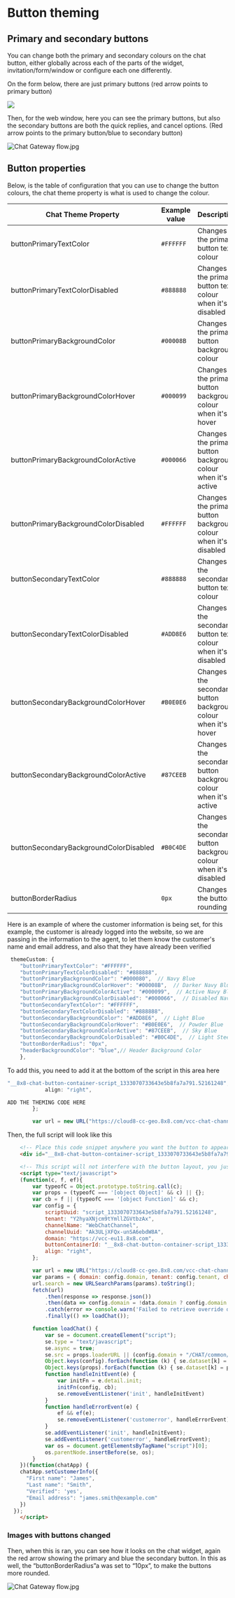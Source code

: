 # Button theming

## Primary and secondary buttons

You can change both the primary and secondary colours on the chat button, either globally across each of the parts of the widget, invitation/form/window or configure each one differently. 

On the form below, there are just primary buttons (red arrow points to primary button)

![](../images/bd5743f2d960d8527e7b651e584b9afbed6285aafbfbe7f5e4912a285dfb3946-image.png)
  

Then, for the web window, here you can see the primary buttons, but also the secondary buttons are both the quick replies, and cancel options. (Red arrow points to the primary button/blue to secondary button)


![](../images/119b36b205b29344f350cc515d8afb4a6f6cccd2036b13e92b663a84a7ff9d16-Button_theme.png "Chat Gateway flow.jpg")
  

## Button properties

Below, is the table of configuration that you can use to change the button colours, the chat theme property is what is used to change the colour. 

| Chat Theme Property | Example value | Description |
| --- | --- | --- |
| buttonPrimaryTextColor | `#FFFFFF` | Changes the primary button text colour |
| buttonPrimaryTextColorDisabled | `#888888` | Changes the primary button text colour when it's disabled |
| buttonPrimaryBackgroundColor | `#00008B` | Changes the primary button background colour |
| buttonPrimaryBackgroundColorHover | `#000099` | Changes the primary button background colour when it's hover |
| buttonPrimaryBackgroundColorActive | `#000066` | Changes the primary button background colour when it's active |
| buttonPrimaryBackgroundColorDisabled | `#FFFFFF` | Changes the primary button background colour when it's disabled |
| buttonSecondaryTextColor | `#888888` | Changes the secondary button text colour |
| buttonSecondaryTextColorDisabled | `#ADD8E6` | Changes the secondary button text colour when it's disabled |
| buttonSecondaryBackgroundColorHover | `#B0E0E6` | Changes the secondary button background colour when it's hover |
| buttonSecondaryBackgroundColorActive | `#87CEEB` | Changes the secondary button background colour when it's active |
| buttonSecondaryBackgroundColorDisabled | `#B0C4DE` | Changes the secondary button background colour when it's disabled |
| buttonBorderRadius | `0px` | Changes the button rounding |

  

Here is an example of where the customer information is being set, for this example, the customer is already logged into the website, so we are passing in the information to the agent, to let them know the customer's name and email address, and also that they have already been verified

```javascript
 themeCustom: {
    "buttonPrimaryTextColor": "#FFFFFF",
    "buttonPrimaryTextColorDisabled": "#888888",
    "buttonPrimaryBackgroundColor": "#000080",  // Navy Blue
    "buttonPrimaryBackgroundColorHover": "#00008B",  // Darker Navy Blue
    "buttonPrimaryBackgroundColorActive": "#000099",  // Active Navy Blue
    "buttonPrimaryBackgroundColorDisabled": "#000066",  // Disabled Navy Blue
    "buttonSecondaryTextColor": "#FFFFFF",
    "buttonSecondaryTextColorDisabled": "#888888",
    "buttonSecondaryBackgroundColor": "#ADD8E6",  // Light Blue
    "buttonSecondaryBackgroundColorHover": "#B0E0E6",  // Powder Blue
    "buttonSecondaryBackgroundColorActive": "#87CEEB",  // Sky Blue
    "buttonSecondaryBackgroundColorDisabled": "#B0C4DE",  // Light Steel Blue
    "buttonBorderRadius": "0px",
    "headerBackgroundColor": "blue",// Header Background Color
    },

```

To add this, you need to add it at the bottom of the script in this area here 

```javascript
"__8x8-chat-button-container-script_1333070733643e5b8fa7a791.52161248",
            align: "right",

ADD THE THEMING CODE HERE
        };

        var url = new URL("https://cloud8-cc-geo.8x8.com/vcc-chat-channels/public/webchat/discovery");

```

Then, the full script will look like this 

```html
    <!-- Place this code snippet anywhere you want the button to appear in your page. If no button has been configured in the chat script, it will not show up nor take any space. -->
    <div id="__8x8-chat-button-container-script_1333070733643e5b8fa7a791.52161248"></div>

    <!-- This script will not interfere with the button layout, you just need to include it in the same page. It must also be within the <body> section of the page, preferably just before the ending tag. -->
    <script type="text/javascript">
    (function(c, f, ef){
        var typeofC = Object.prototype.toString.call(c);
        var props = (typeofC === '[object Object]' && c) || {};
        var cb = f || (typeofC === '[object Function]' && c);
        var config = {
            scriptUuid: "script_1333070733643e5b8fa7a791.52161248",
            tenant: "Y2hyaXNjcm9tYmllZGVtbzAx",
            channelName: "WebChatChannel",
            channelUuid: "Ak3ULjXFQx-unSA6ebdW8A",
            domain: "https://vcc-eu11.8x8.com",
            buttonContainerId: "__8x8-chat-button-container-script_1333070733643e5b8fa7a791.52161248",
            align: "right",
        };

        var url = new URL("https://cloud8-cc-geo.8x8.com/vcc-chat-channels/public/webchat/discovery");
        var params = { domain: config.domain, tenant: config.tenant, channelUuid: config.channelUuid };
        url.search = new URLSearchParams(params).toString();
        fetch(url)
            .then(response => response.json())
            .then(data => config.domain = !data.domain ? config.domain : data.domain)
            .catch(error => console.warn('Failed to retrieve override domain, will continue using ', config.domain, error))
            .finally(() => loadChat());

        function loadChat() {
            var se = document.createElement("script");
            se.type = "text/javascript";
            se.async = true;
            se.src = props.loaderURL || (config.domain + "/CHAT/common/js/chatv3.js");
            Object.keys(config).forEach(function (k) { se.dataset[k] = config[k] });
            Object.keys(props).forEach(function (k) { se.dataset[k] = props[k] });
            function handleInitEvent(e) {
                var initFn = e.detail.init;
                initFn(config, cb);
                se.removeEventListener('init', handleInitEvent)
            }
            function handleErrorEvent(e) {
                ef && ef(e);
                se.removeEventListener('customerror', handleErrorEvent);
            }
            se.addEventListener('init', handleInitEvent);
            se.addEventListener('customerror', handleErrorEvent);
            var os = document.getElementsByTagName("script")[0];
            os.parentNode.insertBefore(se, os);
        }
    })(function(chatApp) {
    chatApp.setCustomerInfo({
      "First name": "James",
      "Last name": "Smith",
      "Verified": 'yes',
      "Email address": "james.smith@example.com"
    })
  });
    </script>

```

### Images with buttons changed

Then, when this is ran, you can see how it looks on the chat widget, again the red arrow showing the primary and blue the secondary button. In this as well, the “buttonBorderRadius”a was set to “10px”, to make the buttons more rounded.

  

![](../images/934851cd046dbd5390d60b3f93853c49f4cc3639351fc2043b7562f9efbcf0e8-Workboard.png "Chat Gateway flow.jpg")
